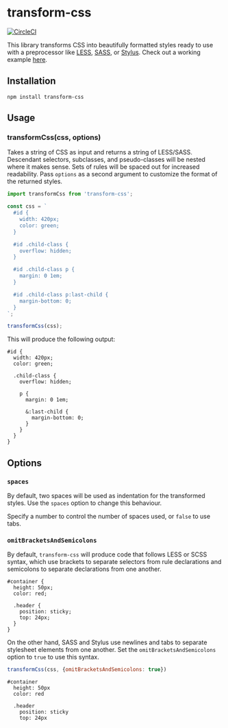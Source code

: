 # transform-css

[![CircleCI](https://circleci.com/gh/trevorblades/transform-css.svg?style=shield)](https://circleci.com/gh/trevorblades/transform-css)

This library transforms CSS into beautifully formatted styles ready to use with a preprocessor like [LESS](http://lesscss.org/), [SASS](https://sass-lang.com/), or [Stylus](http://stylus-lang.com/). Check out a working example [here](http://transform-css.trevorblades.com).

## Installation

```
npm install transform-css
```

## Usage

### transformCss(css, options)

Takes a string of CSS as input and returns a string of LESS/SASS. Descendant selectors, subclasses, and pseudo-classes will be nested where it makes sense. Sets of rules will be spaced out for increased readability. Pass `options` as a second argument to customize the format of the returned styles.

```js
import transformCss from 'transform-css';

const css = `
  #id {
    width: 420px;
    color: green;
  }

  #id .child-class {
    overflow: hidden;
  }

  #id .child-class p {
    margin: 0 1em;
  }

  #id .child-class p:last-child {
    margin-bottom: 0;
  }
`;

transformCss(css);
```

This will produce the following output:

```less
#id {
  width: 420px;
  color: green;

  .child-class {
    overflow: hidden;

    p {
      margin: 0 1em;

      &:last-child {
        margin-bottom: 0;
      }
    }
  }
}
```

## Options

### `spaces`

By default, two spaces will be used as indentation for the transformed styles. Use the `spaces` option to change this behaviour.

Specify a number to control the number of spaces used, or `false` to use tabs.

### `omitBracketsAndSemicolons`

By default, `transform-css` will produce code that follows LESS or SCSS syntax, which use brackets to separate selectors from rule declarations and semicolons to separate declarations from one another.

```less
#container {
  height: 50px;
  color: red;

  .header {
    position: sticky;
    top: 24px;
  }
}
```

On the other hand, SASS and Stylus use newlines and tabs to separate stylesheet elements from one another. Set the `omitBracketsAndSemicolons` option to `true` to use this syntax.

```js
transformCss(css, {omitBracketsAndSemicolons: true})
```

```stylus
#container
  height: 50px
  color: red

  .header
    position: sticky
    top: 24px
```
